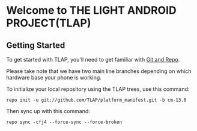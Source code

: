 Welcome to THE LIGHT ANDROID PROJECT(TLAP)
==========================================


Getting Started
---------------

To get started with TLAP, you'll need to get familiar with
[Git and Repo](http://source.android.com/download/using-repo).

Please take note that we have two main line branches depending on
which hardware base your phone is working.

To initialize your local repository using the TLAP trees, use this command:


	repo init -u git://github.com/TLAP/platform_manifest.git -b cm-13.0
	


Then sync up with this command:

	repo sync -cfj4 --force-sync --force-broken
